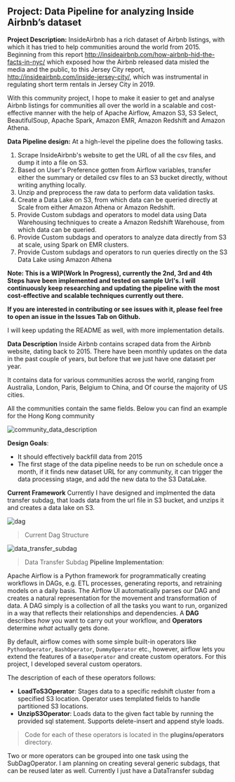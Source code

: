 ## Project: Data Pipeline for analyzing Inside Airbnb’s dataset
**Project Description:** 
InsideAirbnb has a rich dataset of Airbnb listings, with which it has tried to help communities around the world from 2015. Beginning from this report http://insideairbnb.com/how-airbnb-hid-the-facts-in-nyc/ which exposed how the Airbnb released data misled the media and the public, to this Jersey City report, http://insideairbnb.com/inside-jersey-city/, which was instrumental in regulating short term rentals in Jersey City in 2019.

With this community project, I hope to make it easier to get and analyse Airbnb listings for communities all over the world in a scalable and cost-effective manner with the help of Apache Airflow, Amazon S3, S3 Select, BeautifulSoup, Apache Spark, Amazon EMR, Amazon Redshift and Amazon Athena.

**Data Pipeline design:**
At a high-level the pipeline does the following tasks.
1. Scrape InsideAirbnb's website to get the URL of all the csv files, and dump it into a file on S3.
2. Based on User's Preference gotten from Airflow variables, transfer either the summary or detailed csv files to an S3 bucket directly, without writing anything locally.
3. Unzip and preprocess the raw data to perform data validation tasks.
4. Create a Data Lake on S3, from which data can be queried directly at Scale from either Amazon Athena or Amazon Redshift.
5. Provide Custom subdags and operators to model data using Data Warehousing techniques to create a Amazon Redshift Warehouse, from which data can be queried.
6. Provide Custom subdags and operators to analyze data directly from S3 at scale, using Spark on EMR clusters.
7. Provide Custom subdags and operators to run queries directly on the S3 Data Lake using Amazon Athena

**Note: This is a WIP(Work In Progress), currently the 2nd, 3rd and 4th Steps have been implemented and tested on sample Url's. I will continuously keep researching and updating the pipeline with the most cost-effective and scalable techniques currently out there.**

**If you are interested in contributing or see issues with it, please feel free to open an issue in the Issues Tab on Github.**

I will keep updating the README as well, with more implementation details.

**Data Description**
Inside Airbnb contains scraped data from the Airbnb website, dating back to 2015. There have been monthly updates on the data in the past couple of years, but before that we just have one dataset per year.

It contains data for various communities across the world, ranging from Australia, London, Paris, Belgium to China, and Of course the majority of US cities.

All the communities contain the same fields. Below you can find an example for the Hong Kong community

![community_data_description](images/community_data_description.png)


**Design Goals**:
* It should effectively backfill data from 2015
* The first stage of the data pipeline needs to be run on schedule once a month, if it finds new dataset URL for any community, it can trigger the data processing stage, and add the new data to the S3 DataLake. 

**Current Framework**
Currently I have designed and implmented the data transfer subdag, that loads data from the url file in S3 bucket, and unzips it and creates a data lake on S3.

![dag](images/dag.png)
>Current Dag Structure

![data_transfer_subdag](images/data_transfer_subdag.png)
>Data Transfer Subdag
**Pipeline Implementation**:

Apache Airflow is a Python framework for programmatically creating workflows in DAGs, e.g. ETL processes, generating reports, and retraining models on a daily basis. The Airflow UI automatically parses our DAG and creates a natural representation for the movement and transformation of data. A DAG simply is a collection of all the tasks you want to run, organized in a way that reflects their relationships and dependencies. A **DAG** describes *how* you want to carry out your workflow, and **Operators** determine *what* actually gets done. 

By default, airflow comes with some simple built-in operators like `PythonOperator`, `BashOperator`, `DummyOperator` etc., however, airflow lets you extend the features of a `BaseOperator` and create custom operators. For this project, I developed several custom operators. 

The description of each of these operators follows:
- **LoadToS3Operator**: Stages data to a specific redshift cluster from a specified S3 location. Operator uses templated fields to handle partitioned S3 locations.
- **UnzipS3Operator**: Loads data to the given fact table by running the provided sql statement. Supports delete-insert and append style loads.
 > Code for each of these operators is located in the **plugins/operators** directory.
 
Two or more operators can be grouped into one task using the SubDagOperator.
I am planning on creating several generic subdags, that can be reused later as well. Currently I just have a DataTransfer subdag

